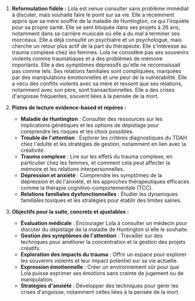 1) **Reformulation fidèle :**
Lola est venue consulter sans problème immédiat à discuter, mais souhaite faire le point sur sa vie. Elle a récemment appris que sa mère souffre de la maladie de Huntington, ce qui l'inquiète pour sa propre santé. Elle se sent bloquée dans ses projets à 26 ans, notamment dans sa carrière musicale où elle a du mal à terminer ses morceaux. Elle a déjà consulté un psychiatre et un psychologue, mais cherche un retour plus actif de la part du thérapeute. Elle s'intéresse au trauma complexe chez les femmes. Lola ne considère pas ses souvenirs violents comme traumatiques et a des problèmes de mémoire importants. Elle a des symptômes dépressifs qu'elle ne reconnaissait pas comme tels. Ses relations familiales sont compliquées, marquées par des manipulations émotionnelles et une peur de la vulnérabilité. Elle a vécu des conflits violents avec sa mère et ressent que ses relations, notamment avec son père, sont transactionnelles. Elle a des crises d'angoisse fréquentes, souvent liées à la pensée de la mort.

2) **Pistes de lecture evidence-based et repères :**
   - **Maladie de Huntington** : Consulter des ressources sur les implications génétiques et les options de dépistage pour comprendre les risques et les choix possibles.
   - **Trouble de l'attention** : Explorer les critères diagnostiques du TDAH chez l'adulte et les stratégies de gestion, notamment en lien avec la créativité.
   - **Trauma complexe** : Lire sur les effets du trauma complexe, en particulier chez les femmes, et comment cela peut affecter la mémoire et les relations interpersonnelles.
   - **Dépression et anxiété** : Comprendre les symptômes de la dépression et de l'anxiété, et les approches thérapeutiques efficaces comme la thérapie cognitivo-comportementale (TCC).
   - **Relations familiales dysfonctionnelles** : Étudier les dynamiques familiales toxiques et les stratégies pour établir des limites saines.

3) **Objectifs pour la suite, concrets et ajustables :**
   - **Évaluation médicale** : Encourager Lola à consulter un médecin pour discuter du dépistage de la maladie de Huntington si elle le souhaite.
   - **Gestion des symptômes de l'attention** : Travailler sur des techniques pour améliorer la concentration et la gestion des projets créatifs.
   - **Exploration des impacts du trauma** : Offrir un espace pour explorer les souvenirs violents et leur impact potentiel sur sa vie actuelle.
   - **Expression émotionnelle** : Créer un environnement sûr pour que Lola puisse exprimer ses émotions sans crainte de jugement ou de manipulation.
   - **Stratégies d'anxiété** : Développer des techniques pour gérer les crises d'angoisse, notamment celles liées à la pensée de la mort.